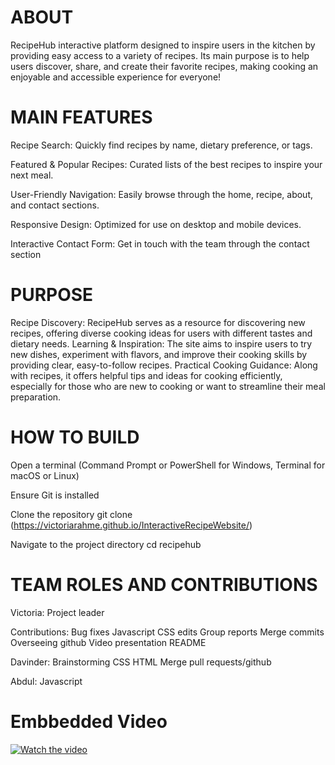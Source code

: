 # ABOUT 

RecipeHub interactive platform designed to inspire users in the kitchen by providing easy access to a variety of recipes. Its main purpose
is to help users discover, share, and create their favorite recipes, making cooking an enjoyable and accessible experience for everyone!

# MAIN FEATURES

Recipe Search: Quickly find recipes by name, dietary preference, or tags.

Featured & Popular Recipes: Curated lists of the best recipes to inspire your next meal.

User-Friendly Navigation: Easily browse through the home, recipe, about, and contact sections.

Responsive Design: Optimized for use on desktop and mobile devices.

Interactive Contact Form: Get in touch with the team through the contact section

# PURPOSE

Recipe Discovery: 
RecipeHub serves as a resource for discovering new recipes, offering diverse cooking ideas for users with different tastes and dietary needs.
Learning & Inspiration: 
The site aims to inspire users to try new dishes, experiment with flavors, and improve their cooking skills by providing clear, easy-to-follow recipes.
Practical Cooking Guidance: 
Along with recipes, it offers helpful tips and ideas for cooking efficiently, especially for those who are new to cooking or want to streamline their meal preparation.


# HOW TO BUILD

Open a terminal (Command Prompt or PowerShell for Windows, Terminal for macOS or Linux)

Ensure Git is installed

Clone the repository
git clone (https://victoriarahme.github.io/InteractiveRecipeWebsite/)

Navigate to the project directory
cd recipehub

# TEAM ROLES AND CONTRIBUTIONS
Victoria: Project leader

Contributions:
Bug fixes
Javascript
CSS edits
Group reports
Merge commits
Overseeing github
Video presentation
README

Davinder:
Brainstorming
CSS
HTML
Merge pull requests/github

Abdul:
Javascript

# Embbedded Video 
[![Watch the video](https://img.youtube.com/vi/PUMaFYhmUfw/0.jpg)](https://www.youtube.com/watch?v=PUMaFYhmUfw)

